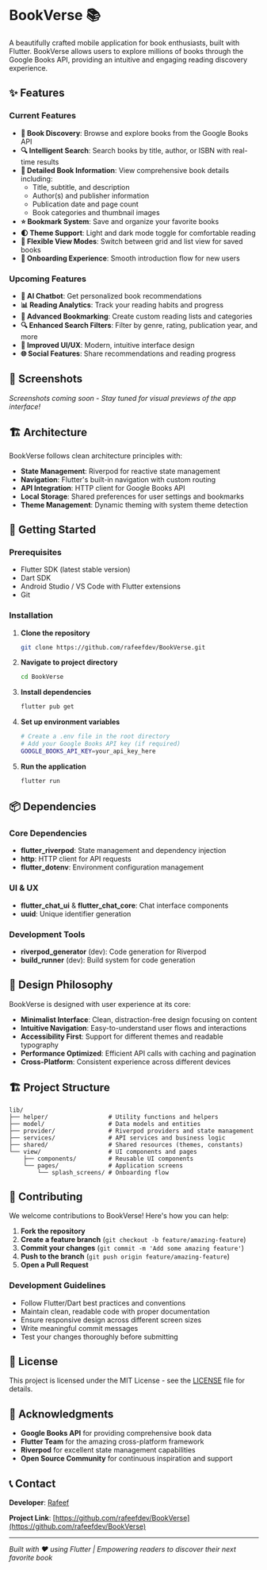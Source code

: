 # BookVerse 📚

A beautifully crafted mobile application for book enthusiasts, built with Flutter. BookVerse allows users to explore millions of books through the Google Books API, providing an intuitive and engaging reading discovery experience.

## ✨ Features

### Current Features
- **📖 Book Discovery**: Browse and explore books from the Google Books API
- **🔍 Intelligent Search**: Search books by title, author, or ISBN with real-time results
- **📑 Detailed Book Information**: View comprehensive book details including:
  - Title, subtitle, and description
  - Author(s) and publisher information
  - Publication date and page count
  - Book categories and thumbnail images
- **⭐ Bookmark System**: Save and organize your favorite books
- **🌓 Theme Support**: Light and dark mode toggle for comfortable reading
- **👀 Flexible View Modes**: Switch between grid and list view for saved books
- **🎯 Onboarding Experience**: Smooth introduction flow for new users

### Upcoming Features
- **🤖 AI Chatbot**: Get personalized book recommendations
- **📊 Reading Analytics**: Track your reading habits and progress
- **🔖 Advanced Bookmarking**: Create custom reading lists and categories
- **🔍 Enhanced Search Filters**: Filter by genre, rating, publication year, and more
- **📱 Improved UI/UX**: Modern, intuitive interface design
- **🌐 Social Features**: Share recommendations and reading progress

## 📱 Screenshots

*Screenshots coming soon - Stay tuned for visual previews of the app interface!*

## 🏗️ Architecture

BookVerse follows clean architecture principles with:

- **State Management**: Riverpod for reactive state management
- **Navigation**: Flutter's built-in navigation with custom routing
- **API Integration**: HTTP client for Google Books API
- **Local Storage**: Shared preferences for user settings and bookmarks
- **Theme Management**: Dynamic theming with system theme detection

## 🚀 Getting Started

### Prerequisites

- Flutter SDK (latest stable version)
- Dart SDK
- Android Studio / VS Code with Flutter extensions
- Git

### Installation

1. **Clone the repository**
   ```bash
   git clone https://github.com/rafeefdev/BookVerse.git
   ```

2. **Navigate to project directory**
   ```bash
   cd BookVerse
   ```

3. **Install dependencies**
   ```bash
   flutter pub get
   ```

4. **Set up environment variables**
   ```bash
   # Create a .env file in the root directory
   # Add your Google Books API key (if required)
   GOOGLE_BOOKS_API_KEY=your_api_key_here
   ```

5. **Run the application**
   ```bash
   flutter run
   ```

## 📦 Dependencies

### Core Dependencies
- **flutter_riverpod**: State management and dependency injection
- **http**: HTTP client for API requests
- **flutter_dotenv**: Environment configuration management

### UI & UX
- **flutter_chat_ui** & **flutter_chat_core**: Chat interface components
- **uuid**: Unique identifier generation

### Development Tools
- **riverpod_generator** (dev): Code generation for Riverpod
- **build_runner** (dev): Build system for code generation

## 🎨 Design Philosophy

BookVerse is designed with user experience at its core:

- **Minimalist Interface**: Clean, distraction-free design focusing on content
- **Intuitive Navigation**: Easy-to-understand user flows and interactions
- **Accessibility First**: Support for different themes and readable typography
- **Performance Optimized**: Efficient API calls with caching and pagination
- **Cross-Platform**: Consistent experience across different devices

## 🏗️ Project Structure

```
lib/
├── helper/                 # Utility functions and helpers
├── model/                  # Data models and entities
├── provider/               # Riverpod providers and state management
├── services/               # API services and business logic
├── shared/                 # Shared resources (themes, constants)
└── view/                   # UI components and pages
    ├── components/         # Reusable UI components
    └── pages/              # Application screens
        └── splash_screens/ # Onboarding flow
```

## 🤝 Contributing

We welcome contributions to BookVerse! Here's how you can help:

1. **Fork the repository**
2. **Create a feature branch** (`git checkout -b feature/amazing-feature`)
3. **Commit your changes** (`git commit -m 'Add some amazing feature'`)
4. **Push to the branch** (`git push origin feature/amazing-feature`)
5. **Open a Pull Request**

### Development Guidelines

- Follow Flutter/Dart best practices and conventions
- Maintain clean, readable code with proper documentation
- Ensure responsive design across different screen sizes
- Write meaningful commit messages
- Test your changes thoroughly before submitting

## 📝 License

This project is licensed under the MIT License - see the [LICENSE](LICENSE) file for details.

## 🙏 Acknowledgments

- **Google Books API** for providing comprehensive book data
- **Flutter Team** for the amazing cross-platform framework
- **Riverpod** for excellent state management capabilities
- **Open Source Community** for continuous inspiration and support

## 📞 Contact

**Developer**: [Rafeef](https://github.com/rafeefdev)

**Project Link**: [https://github.com/rafeefdev/BookVerse](https://github.com/rafeefdev/BookVerse)

---

*Built with ❤️ using Flutter | Empowering readers to discover their next favorite book*
